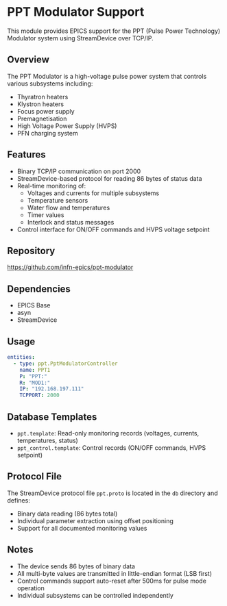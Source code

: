 # PPT Modulator Support

This module provides EPICS support for the PPT (Pulse Power Technology) Modulator system using StreamDevice over TCP/IP.

## Overview

The PPT Modulator is a high-voltage pulse power system that controls various subsystems including:
- Thyratron heaters
- Klystron heaters
- Focus power supply
- Premagnetisation
- High Voltage Power Supply (HVPS)
- PFN charging system

## Features

- Binary TCP/IP communication on port 2000
- StreamDevice-based protocol for reading 86 bytes of status data
- Real-time monitoring of:
  - Voltages and currents for multiple subsystems
  - Temperature sensors
  - Water flow and temperatures
  - Timer values
  - Interlock and status messages
- Control interface for ON/OFF commands and HVPS voltage setpoint

## Repository

https://github.com/infn-epics/ppt-modulator

## Dependencies

- EPICS Base
- asyn
- StreamDevice

## Usage

```yaml
entities:
  - type: ppt.PptModulatorController
    name: PPT1
    P: "PPT:"
    R: "MOD1:"
    IP: "192.168.197.111"
    TCPPORT: 2000
```

## Database Templates

- `ppt.template`: Read-only monitoring records (voltages, currents, temperatures, status)
- `ppt_control.template`: Control records (ON/OFF commands, HVPS setpoint)

## Protocol File

The StreamDevice protocol file `ppt.proto` is located in the `db` directory and defines:
- Binary data reading (86 bytes total)
- Individual parameter extraction using offset positioning
- Support for all documented monitoring values

## Notes

- The device sends 86 bytes of binary data
- All multi-byte values are transmitted in little-endian format (LSB first)
- Control commands support auto-reset after 500ms for pulse mode operation
- Individual subsystems can be controlled independently
